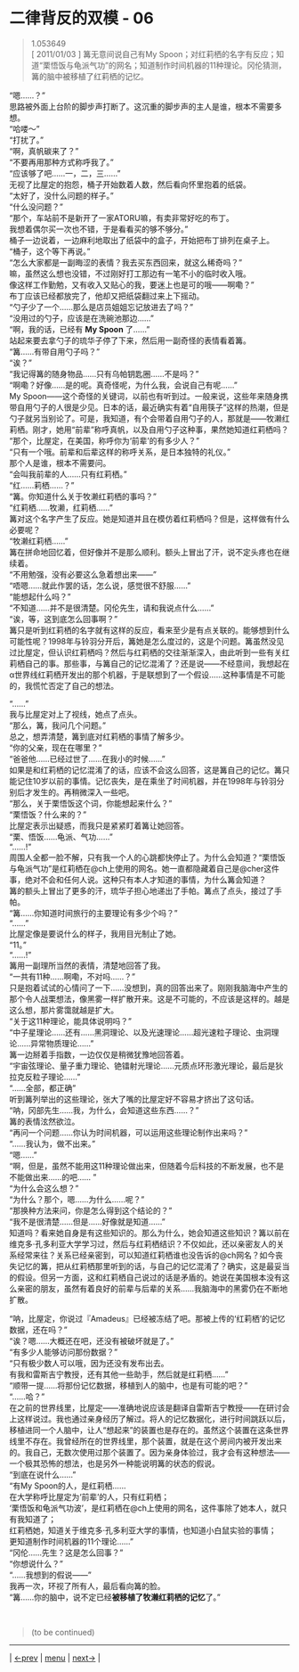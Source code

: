 # 二律背反的双模 - 06
> 1.053649  
> [ 2011/01/03 ] 篝无意间说自己有My Spoon；对红莉栖的名字有反应；知道“栗悟饭与龟派气功”的网名；知道制作时间机器的11种理论。冈伦猜测，篝的脑中被移植了红莉栖的记忆。  

“嗯……？”  
思路被外面上台阶的脚步声打断了。这沉重的脚步声的主人是谁，根本不需要多想。  
“哈喽～”  
“打扰了。”  
“啊，真帆碳来了？”  
“不要再用那种方式称呼我了。”  
“应该够了吧……一，二，三……”  
无视了比屋定的抱怨，桶子开始数着人数，然后看向怀里抱着的纸袋。  
“太好了，没什么问题的样子。”  
“什么没问题？”  
“那个，车站前不是新开了一家ATORU嘛，有卖非常好吃的布丁。  
 我想着偶尔买一次也不错，于是看看买的够不够分。”  
桶子一边说着，一边麻利地取出了纸袋中的盒子，开始把布丁排列在桌子上。  
“桶子，这个等下再说。”  
“怎么大家都是一副晦涩的表情？我去买东西回来，就这么稀奇吗？”  
 嘛，虽然这么想也没错，不过刚好打工那边有一笔不小的临时收入哦。  
 像这样工作勤勉，又有收入又贴心的我，要迷上也是可的哦——啊嘞？”  
布丁应该已经都放完了，他却又把纸袋翻过来上下摇动。  
“勺子少了一个……那么是店员姐姐忘记放进去了吗？”  
“没用过的勺子，应该是在洗碗池那边……”  
“啊，我的话，已经有 **My Spoon** 了……”  
站起来要去拿勺子的琉华子停了下来，然后用一副奇怪的表情看着篝。  
“篝……有带自用勺子吗？”  
“诶？”  
“我记得篝的随身物品……只有乌帕钥匙圈……不是吗？”  
“啊嘞？好像……是的呢。真奇怪呢，为什么我，会说自己有呢……”  
My Spoon——这个奇怪的关键词，以前也有听到过。一般来说，这些年来随身携带自用勺子的人很是少见。日本的话，最近确实有着“自用筷子”这样的热潮，但是勺子就另当别论了。可是，我知道，有个会带着自用勺子的人，那就是——牧濑红莉栖。刚才，她用“前辈”称呼真帆，以及自用勺子这种事，果然她知道红莉栖吗？  
“那个，比屋定，在美国，称呼你为‘前辈’的有多少人？”  
“只有一个哦。前辈和后辈这样的称呼关系，是日本独特的礼仪。”  
那个人是谁，根本不需要问。  
“会叫我前辈的人……只有红莉栖。”  
“红……莉栖……？”  
“篝。你知道什么关于牧濑红莉栖的事吗？”  
“红莉栖……牧濑，红莉栖……”  
篝对这个名字产生了反应。她是知道并且在模仿着红莉栖吗？但是，这样做有什么必要呢？  
“牧濑红莉栖……”  
篝在拼命地回忆着，但好像并不是那么顺利。额头上冒出了汗，说不定头疼也在继续着。  
“不用勉强，没有必要这么急着想出来——”  
“唔嗯……就此作罢的话，怎么说，感觉很不舒服……”  
“能想起什么吗？”  
“不知道……并不是很清楚。冈伦先生，请和我说点什么……”  
“诶，等，这到底怎么回事啊？”  
篝只是听到红莉栖的名字就有这样的反应，看来至少是有点关联的。能够想到什么可能性呢？1998年与铃羽分开后，篝她是怎么度过的，这是个问题。篝虽然没见过比屋定，但认识红莉栖吗？然后与红莉栖的交往渐渐深入，由此听到一些有关红莉栖自己的事。那些事，与篝自己的记忆混淆了？还是说——不经意间，我想起在α世界线红莉栖开发出的那个机器，于是联想到了一个假设……这种事情是不可能的，我慌忙否定了自己的想法。  

“……”  
我与比屋定对上了视线，她点了点头。  
“那么，篝，我问几个问题。”  
总之，想弄清楚，篝到底对红莉栖的事情了解多少。  
“你的父亲，现在在哪里？”  
“爸爸他……已经过世了……在我小的时候……”  
如果是和红莉栖的记忆混淆了的话，应该不会这么回答，这是篝自己的记忆。篝只能记住10岁以前的事情。记忆丧失，是在乘坐了时间机器，并在1998年与铃羽分别后才发生的。再稍微深入一些吧。  
“那么，关于栗悟饭这个词，你能想起来什么？”  
“栗悟饭？什么来的？”  
比屋定表示出疑惑，而我只是紧紧盯着篝让她回答。  
“栗、悟饭……龟派、气功……”  
“……!”  
周围人全都一脸不解，只有我一个人的心跳都快停止了。为什么会知道？“栗悟饭与龟派气功”是红莉栖在@ch上使用的网名。她一直都隐藏着自己是@cher这件事，绝对不会和任何人说。这种只有本人才知道的事情，为什么篝会知道？  
篝的额头上冒出了更多的汗，琉华子担心地递出了手帕。篝点了点头，接过了手帕。  
“篝……你知道时间旅行的主要理论有多少个吗？”  
“……”  
比屋定像是要说什么的样子，我用目光制止了她。  
“11。”  
“……!”  
篝用一副理所当然的表情，清楚地回答了我。  
“一共有11种……啊嘞，不对吗……？”  
只是抱着试试的心情问了一下……没想到，真的回答出来了。刚刚我脑海中产生的那个令人战栗想法，像黑雾一样扩散开来。这是不可能的，不应该是这样的。越是这么想，那片雾霭就越是扩大。  
“关于这11种理论，能具体说明吗？”  
“中子星理论……还有……黑洞理论、以及光速理论……超光速粒子理论、虫洞理论……异常物质理论……”  
篝一边掰着手指数，一边仅仅是稍微犹豫地回答着。  
“宇宙弦理论、量子重力理论、铯镭射光理论……元质点环形激光理论，最后是狄拉克反粒子理论……”  
“……全部，都正确”  
听到篝列举出的这些理论，张大了嘴的比屋定好不容易才挤出了这句话。  
“呐，冈部先生……我，为什么，会知道这些东西……？”  
篝的表情泫然欲泣。  
“再问一个问题……你认为时间机器，可以运用这些理论制作出来吗？”  
“……我认为，做不出来。”  
“嗯……”  
“啊，但是，虽然不能用这11种理论做出来，但随着今后科技的不断发展，也不是不能做出来……的吧…… ”  
“为什么会这么想？”  
“为什么？那个，嗯……为什么……呢？”  
“那换种方法来问，你是怎么得到这个结论的？”  
“我不是很清楚……但是……好像就是知道……”  
知道吗？看来她自身是有这些知识的。那么为什么，她会知道这些知识？篝以前在维克多·孔多利亚大学学习过，然后与红莉栖结识？不仅如此，还以亲密友人的关系经常来往？关系已经亲密到，可以知道红莉栖谁也没告诉的@ch网名？如今丧失记忆的篝，把从红莉栖那里听到的话，与自己的记忆混淆了？确实，这是最妥当的假设。但另一方面，这和红莉栖自己说过的话是矛盾的。她说在美国根本没有这么亲密的朋友，虽然有着良好的前辈与后辈的关系……我脑海中的黑雾仍在不断地扩散。  

“呐，比屋定，你说过『Amadeus』已经被冻结了吧。那被上传的‘红莉栖’的记忆数据，还在吗？”  
“诶？嗯……大概还在吧，还没有被破坏就是了。”  
“有多少人能够访问那份数据？”  
“只有极少数人可以哦，因为还没有发布出去。  
 有我和雷斯吉宁教授，还有其他一些助手，然后就是红莉栖……”  
“顺带一提……将那份记忆数据，移植到人的脑中，也是有可能的吧？”  
“……哈？”  
在之前的世界线里，比屋定——准确地说应该是翻译自雷斯吉宁教授——在研讨会上这样说过。我也通过亲身经历了解过。将人的记忆数据化，进行时间跳跃以后，移植进同一个人脑中，让人“想起来”的装置也是存在的。虽然这个装置在这条世界线里不存在。我曾经所在的世界线里，那个装置，就是在这个房间内被开发出来的。我自己，无数次使用过那个装置了。因为亲身体验过，我才会有这种想法——一个极其恐怖的想法，也是另外一种能说明篝的状态的假说。  
“到底在说什么……”  
“有My Spoon的人，是红莉栖……  
 在大学称呼比屋定为‘前辈’的人，只有红莉栖；  
 ‘栗悟饭和龟派气功波’，是红莉栖在@ch上使用的网名，这件事除了她本人，就只有我知道了；  
 红莉栖她，知道关于维克多·孔多利亚大学的事情，也知道小白鼠实验的事情；  
 更知道制作时间机器的11个理论……”  
“冈伦……先生？这是怎么回事？”  
“你想说什么？”  
“……我想到的假说——”  
我再一次，环视了所有人，最后看向篝的脸。  
“篝……你的脑中，说不定已经**被移植了牧濑红莉栖的记忆**了。”  


<br/>

> (to be continued)
---

| [←prev](./0099) | [menu](../) | [next→](./0100) |
